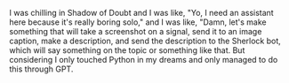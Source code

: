 I was chilling in Shadow of Doubt and I was like, "Yo, I need an assistant here because it's really boring solo," and I was like, "Damn, let's make something that will take a screenshot on a signal, 
send it to an image caption, make a description, and send the description to the Sherlock bot, which will say something on the topic or something like that. But considering I only touched Python in 
my dreams and only managed to do this through GPT.
